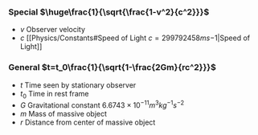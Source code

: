 ### Special $\huge\frac{1}{\sqrt{\frac{1-v^2}{c^2}}}$
- $v$ Observer velocity
- $c$ [[Physics/Constants#Speed of Light $c=299792458ms {-1}$|Speed of Light]]
### General $t=t_0\frac{1}{\sqrt{1-\frac{2Gm}{rc^2}}}$
- $t$ Time seen by stationary observer
- $t_0$ Time in rest frame
- $G$ Gravitational constant $6.6743×10^{−11} m^3 kg^{−1} s^{−2}$
- $m$ Mass of massive object
- $r$ Distance from center of massive object
